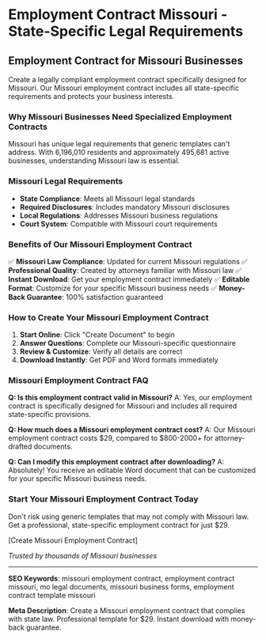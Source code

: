 # Employment Contract Missouri - State-Specific Legal Requirements

## Employment Contract for Missouri Businesses

Create a legally compliant employment contract specifically designed for Missouri. Our Missouri employment contract includes all state-specific requirements and protects your business interests.

### Why Missouri Businesses Need Specialized Employment Contracts

Missouri has unique legal requirements that generic templates can't address. With 6,196,010 residents and approximately 495,681 active businesses, understanding Missouri law is essential.

### Missouri Legal Requirements

- **State Compliance**: Meets all Missouri legal standards
- **Required Disclosures**: Includes mandatory Missouri disclosures
- **Local Regulations**: Addresses Missouri business regulations
- **Court System**: Compatible with Missouri court requirements

### Benefits of Our Missouri Employment Contract

✅ **Missouri Law Compliance**: Updated for current Missouri regulations
✅ **Professional Quality**: Created by attorneys familiar with Missouri law
✅ **Instant Download**: Get your employment contract immediately
✅ **Editable Format**: Customize for your specific Missouri business needs
✅ **Money-Back Guarantee**: 100% satisfaction guaranteed

### How to Create Your Missouri Employment Contract

1. **Start Online**: Click "Create Document" to begin
2. **Answer Questions**: Complete our Missouri-specific questionnaire
3. **Review & Customize**: Verify all details are correct
4. **Download Instantly**: Get PDF and Word formats immediately

### Missouri Employment Contract FAQ

**Q: Is this employment contract valid in Missouri?**
A: Yes, our employment contract is specifically designed for Missouri and includes all required state-specific provisions.

**Q: How much does a Missouri employment contract cost?**
A: Our Missouri employment contract costs $29, compared to $800-2000+ for attorney-drafted documents.

**Q: Can I modify this employment contract after downloading?**
A: Absolutely! You receive an editable Word document that can be customized for your specific Missouri business needs.

### Start Your Missouri Employment Contract Today

Don't risk using generic templates that may not comply with Missouri law. Get a professional, state-specific employment contract for just $29.

[Create Missouri Employment Contract]

*Trusted by thousands of Missouri businesses*

---

**SEO Keywords**: missouri employment contract, employment contract missouri, mo legal documents, missouri business forms, employment contract template missouri

**Meta Description**: Create a Missouri employment contract that complies with state law. Professional template for $29. Instant download with money-back guarantee.
